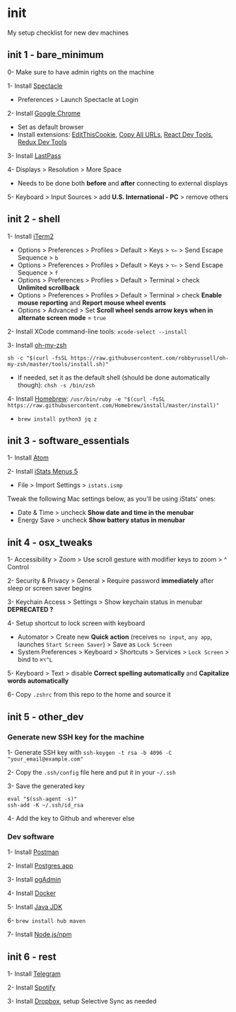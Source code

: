 # init
My setup checklist for new dev machines

## init 1 - bare_minimum
0- Make sure to have admin rights on the machine

1- Install [Spectacle](https://www.spectacleapp.com/)
* Preferences > Launch Spectacle at Login 

2- Install [Google Chrome](https://www.google.com/chrome)
* Set as default browser
* Install extensions: [EditThisCookie](https://chrome.google.com/webstore/detail/editthiscookie/fngmhnnpilhplaeedifhccceomclgfbg), [Copy All URLs](https://chrome.google.com/webstore/detail/copy-all-urls/djdmadneanknadilpjiknlnanaolmbfk), [React Dev Tools](https://chrome.google.com/webstore/detail/react-developer-tools/fmkadmapgofadopljbjfkapdkoienihi), [Redux Dev Tools](https://chrome.google.com/webstore/detail/redux-devtools/lmhkpmbekcpmknklioeibfkpmmfibljd)

3- Install [LastPass](https://lastpass.com)

4- Displays > Resolution > More Space
* Needs to be done both **before** and **after** connecting to external displays

5- Keyboard > Input Sources > add **U.S. International - PC** > remove others

## init 2 - shell

1- Install [iTerm2](https://www.iterm2.com/)
* Options > Preferences > Profiles > Default > Keys > `⌥←`  > Send Escape Sequence > `b`
* Options > Preferences > Profiles > Default > Keys > `⌥←`  > Send Escape Sequence > `f`
* Options > Preferences > Profiles > Default > Terminal > check **Unlimited scrollback**
* Options > Preferences > Profiles > Default > Terminal > check **Enable mouse reporting** and **Report mouse wheel events**
* Options > Advanced > Set **Scroll wheel sends arrow keys when in alternate screen mode** = `true`

2- Install XCode command-line tools: ```xcode-select --install```

3- Install [oh-my-zsh](http://ohmyz.sh/)

```
sh -c "$(curl -fsSL https://raw.githubusercontent.com/robbyrussell/oh-my-zsh/master/tools/install.sh)"
```

* If needed, set it as the default shell (should be done automatically though): ```chsh -s /bin/zsh```

4- Install [Homebrew](https://brew.sh/): ```/usr/bin/ruby -e "$(curl -fsSL https://raw.githubusercontent.com/Homebrew/install/master/install)"```
* ```brew install python3 jq z```

## init 3 - software_essentials

1- Install [Atom](https://atom.io/)

2- Install [iStats Menus 5](https://bjango.com/mac/istatmenus/)
* File > Import Settings > ```istats.ismp```

Tweak the following Mac settings below, as you'll be using iStats' ones:
* Date & Time > uncheck **Show date and time in the menubar**
* Energy Save > uncheck **Show battery status in menubar**

## init 4 - osx_tweaks

1- Accessibility > Zoom > Use scroll gesture with modifier keys to zoom > ^ Control

2- Security & Privacy > General > Require password **immediately** after sleep or screen saver begins

3- Keychain Access > Settings > Show keychain status in menubar **DEPRECATED ?**

4- Setup shortcut to lock screen with keyboard
* Automator > Create new **Quick action** (receives `no input`, `any app`, launches `Start Screen Saver`) > Save as `Lock Screen`
* System Preferences > Keyboard > Shortcuts > Services > `Lock Screen` > bind to `⌘⌥^L`

5- Keyboard > Text > disable **Correct spelling automatically** and **Capitalize words automatically**

6- Copy `.zshrc` from this repo to the home and source it

## init 5 - other_dev

### Generate new SSH key for the machine 
1- Generate SSH key with `ssh-keygen -t rsa -b 4096 -C "your_email@example.com"`

2- Copy the `.ssh/config` file here and put it in your `~/.ssh`

3- Save the generated key

```
eval "$(ssh-agent -s)"
ssh-add -K ~/.ssh/id_rsa
```

4- Add the key to Github and wherever else

### Dev software
1- Install [Postman](https://www.getpostman.com/)

2- Install [Postgres app](https://postgresapp.com)

3- Install [pgAdmin](https://www.pgadmin.org)

4- Install [Docker](https://hub.docker.com/editions/community/docker-ce-desktop-mac)

5- Install [Java JDK](https://www.oracle.com/technetwork/java/javase/downloads/index.html)

6- `brew install hub maven`

7- Install [Node.js/npm](https://nodejs.org/en/)

## init 6 - rest

1- Install [Telegram](https://telegram.org/)

2- Install [Spotify](https://spotify.com)

3- Install [Dropbox](https://www.dropbox.com/), setup Selective Sync as needed



